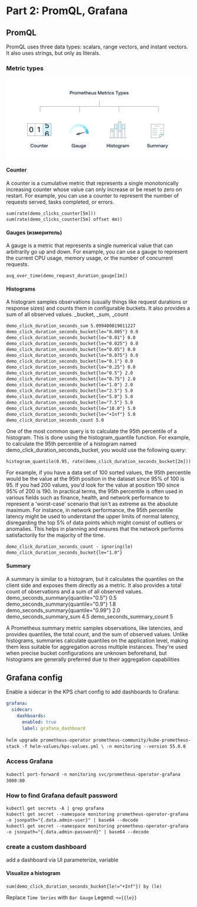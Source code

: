 # Part 2: PromQL, Grafana
## PromQL
PromQL uses three data types: scalars, range vectors, and instant vectors.
It also uses strings, but only as literals.

### Metric types
![Metric Types](Prometheus-Metrics-Types.png)
#### Counter
A counter is a cumulative metric that represents a single monotonically increasing counter whose value can only increase or be reset to zero on restart. For example, you can use a counter to represent the number of requests served, tasks completed, or errors.
```
sum(rate(demo_clicks_counter[5m]))
sum(rate(demo_clicks_counter[5m] offset 4m))
```
#### Gauges (измеритель)
A gauge is a metric that represents a single numerical value that can arbitrarily go up and down. For example, you can use a gauge to represent the current CPU usage, memory usage, or the number of concurrent requests.
```
avg_over_time(demo_request_duration_gauge[1m])
```

#### Histograms
A histogram samples observations (usually things like request durations or response sizes) and counts them in configurable buckets. It also provides a sum of all observed values.
_bucket, _sum, _count

```text
demo_click_duration_seconds_sum 5.099400019011227
demo_click_duration_seconds_bucket{le="0.005"} 0.0
demo_click_duration_seconds_bucket{le="0.01"} 0.0
demo_click_duration_seconds_bucket{le="0.025"} 0.0
demo_click_duration_seconds_bucket{le="0.05"} 0.0
demo_click_duration_seconds_bucket{le="0.075"} 0.0
demo_click_duration_seconds_bucket{le="0.1"} 0.0
demo_click_duration_seconds_bucket{le="0.25"} 0.0
demo_click_duration_seconds_bucket{le="0.5"} 2.0
demo_click_duration_seconds_bucket{le="0.75"} 2.0
demo_click_duration_seconds_bucket{le="1.0"} 2.0
demo_click_duration_seconds_bucket{le="2.5"} 5.0
demo_click_duration_seconds_bucket{le="5.0"} 5.0
demo_click_duration_seconds_bucket{le="7.5"} 5.0
demo_click_duration_seconds_bucket{le="10.0"} 5.0
demo_click_duration_seconds_bucket{le="+Inf"} 5.0
demo_click_duration_seconds_count 5.0
```

One of the most common query is to calculate the 95th percentile of a histogram. This is done using the histogram_quantile function. For example, to calculate the 95th percentile of a histogram named demo_click_duration_seconds_bucket, you would use the following query:
```
histogram_quantile(0.95, rate(demo_click_duration_seconds_bucket[2m]))
```
For example, if you have a data set of 100 sorted values, the 95th percentile would be the value at the 95th position in the dataset since 95% of 100 is 95. If you had 200 values, you'd look for the value at position 190 since 95% of 200 is 190.
In practical terms, the 95th percentile is often used in various fields such as finance, health, and network performance to represent a 'worst-case' scenario that isn't as extreme as the absolute maximum. For instance, in network performance, the 95th percentile latency might be used to understand the upper limits of normal latency, disregarding the top 5% of data points which might consist of outliers or anomalies. This helps in planning and ensures that the network performs satisfactorily for the majority of the time.

```
demo_click_duration_seconds_count - ignoring(le) demo_click_duration_seconds_bucket{le="1.0"}
```

#### Summary
A summary is similar to a histogram, but it calculates the quantiles on the client side and exposes them directly as a metric. It also provides a total count of observations and a sum of all observed values.
demo_seconds_summary{quantile="0.5"} 0.5
demo_seconds_summary{quantile="0.9"} 1.8
demo_seconds_summary{quantile="0.99"} 2.0
demo_seconds_summary_sum 4.5
demo_seconds_summary_count 5

A Prometheus summary metric samples observations, like latencies, and provides quantiles,
the total count, and the sum of observed values. 
Unlike histograms, summaries calculate quantiles on the application level, 
making them less suitable for aggregation across multiple instances. 
They're used when precise bucket configurations are unknown beforehand, 
but histograms are generally preferred due to their aggregation capabilities

## Grafana config
Enable a sidecar in the KPS chart config to add dashboards to Grafana:
```yaml
grafana:
  sidecar:
    dashboards:
      enabled: true
      label: grafana_dashboard
```
`helm upgrade prometheus-operator prometheus-community/kube-prometheus-stack -f helm-values/kps-values.yml \
-n monitoring --version 55.0.0`

### Access Grafana
`kubectl port-forward -n monitoring svc/prometheus-operator-grafana 3000:80`

### How to find Grafana default password
```commandline
kubectl get secrets -A | grep grafana
kubectl get secret --namespace monitoring prometheus-operator-grafana -o jsonpath="{.data.admin-user}" | base64 --decode
kubectl get secret --namespace monitoring prometheus-operator-grafana -o jsonpath="{.data.admin-password}" | base64 --decode
```

### create a custom dashboard
add a dashboard via UI
parameterize, variable

#### Visualize a histogram
```commandline
sum(demo_click_duration_seconds_bucket{le!="+Inf"}) by (le)
```
Replace `Time Series` with `Bar Gauge`
Legend: `<={{le}}`

